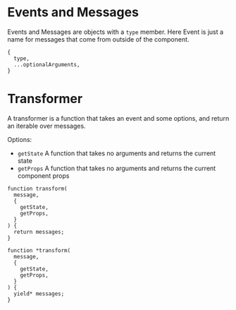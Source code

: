 # Events and Messages

Events and Messages are objects with a `type` member.
Here Event is just a name for messages that come from outside of the component.

```
{
  type,
  ...optionalArguments,
}
```

# Transformer

A transformer is a function that takes an event and some options, and return an iterable over messages.

Options:
- `getState` A function that takes no arguments and returns the current state
- `getProps` A function that takes no arguments and returns the current component props

```
function transform(
  message,
  {
    getState,
    getProps,
  }
) {
  return messages;
}
```

```
function *transform(
  message,
  {
    getState,
    getProps,
  }
) {
  yield* messages;
}
```


